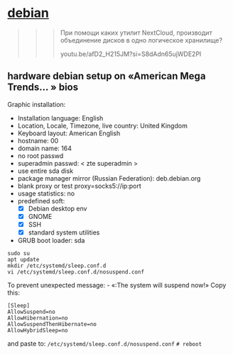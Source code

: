 # [debian](https://www.debian.org/releases/stable/amd64/index.ru.html)

>>>
>>> При помощи каких утилит NextCloud, производит объединение дисков в одно логическое хранилище?
>>>
>>> youtu.be/afD2_H215JM?si=S8dAdn65ujWDE2Pl
>>> 

## hardware debian setup on «American Mega Trends… » bios
Graphic installation:
  - Installation language: English
  - Location, Locale, Timezone, live country: United Kingdom
  - Keyboard layout: American English
  - hostname: 00
  - domain name: 164
  - no root passwd
  - superadmin passwd: < zte superadmin >
  - use entire sda disk
  - package manager mirror (Russian Federation): deb.debian.org
  - blank proxy or test proxy=socks5://ip:port
  - usage statistics: no
  - predefined soft:
    - [x] Debian desktop env
    - [x] GNOME
    - [x] SSH
    - [x] standard system utilities
  - GRUB boot loader: sda
```shell
sudo su
apt update
mkdir /etc/systemd/sleep.conf.d
vi /etc/systemd/sleep.conf.d/nosuspend.conf
```
To prevent unexpected message: - «:The system will suspend now!»
Copy this:
```config
[Sleep]
AllowSuspend=no
AllowHibernation=no
AllowSuspendThenHibernate=no
AllowHybridSleep=no
```
and paste to: ```/etc/systemd/sleep.conf.d/nosuspend.conf```
```# reboot```
